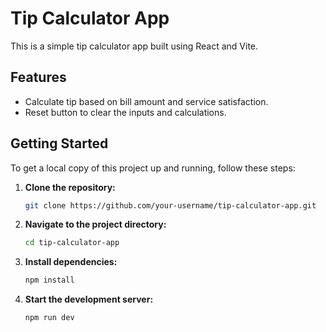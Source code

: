 # Tip Calculator App

This is a simple tip calculator app built using React and Vite.

## Features

- Calculate tip based on bill amount and service satisfaction.
- Reset button to clear the inputs and calculations.

## Getting Started

To get a local copy of this project up and running, follow these steps:

1. **Clone the repository:**
   ```bash
   git clone https://github.com/your-username/tip-calculator-app.git
   ```
2. **Navigate to the project directory:**
    ```bash
    cd tip-calculator-app
    ```
2. **Install dependencies:**
    ```bash
    npm install
    ```
2. **Start the development server:**
    ```bash
    npm run dev
    ```